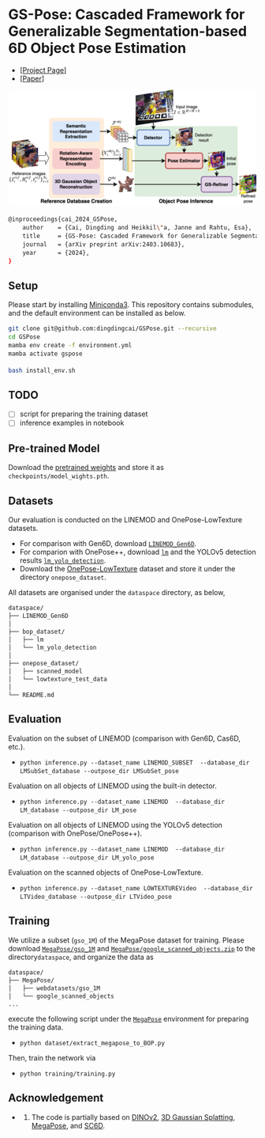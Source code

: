 # GS-Pose: Cascaded Framework for Generalizable Segmentation-based 6D Object Pose Estimation 
- [[Project Page](https://dingdingcai.github.io/gs-pose)]
- [[Paper](https://arxiv.org/abs/2403.10683)]
<p align="center">
    <img src ="assets/gspose_overview.png" width="640" />
</p>

``` Bash
@inproceedings{cai_2024_GSPose,
    author    = {Cai, Dingding and Heikkil\"a, Janne and Rahtu, Esa},
    title     = {GS-Pose: Cascaded Framework for Generalizable Segmentation-based 6D Object Pose Estimation},
    journal   = {arXiv preprint arXiv:2403.10683},
    year      = {2024},
}
```

## Setup
Please start by installing [Miniconda3](https://conda.io/projects/conda/en/latest/user-guide/install/linux.html).
This repository contains submodules, and the default environment can be installed as below. 

``` Bash
git clone git@github.com:dingdingcai/GSPose.git --recursive
cd GSPose
mamba env create -f environment.yml
mamba activate gspose

bash install_env.sh
```
## TODO
- [ ] script for preparing the training dataset
- [ ] inference examples in notebook

## Pre-trained Model
Download the [pretrained weights](https://drive.google.com/file/d/1VgOAemCrEeW_nT6qQ3R12oz_3UZmQILy/view?usp=sharing) and store it as ``checkpoints/model_wights.pth``.

## Datasets

Our evaluation is conducted on the LINEMOD and OnePose-LowTexture datasets. 
- For comparison with Gen6D, download [``LINEMOD_Gen6D``](https://connecthkuhk-my.sharepoint.com/:f:/g/personal/yuanly_connect_hku_hk/EkWESLayIVdEov4YlVrRShQBkOVTJwgK0bjF7chFg2GrBg?e=Y8UpXu). 
- For comparion with OnePose++, download [``lm``](https://bop.felk.cvut.cz/datasets) and the YOLOv5 detection results [``lm_yolo_detection``](https://zjueducn-my.sharepoint.com/:u:/g/personal/12121064_zju_edu_cn/EdodUdKGwHpCuvw3Cio5DYoBTntYLQuc7vNg9DkytWuJAQ?e=sAXp4B).
- Download the [OnePose-LowTexture](https://github.com/zju3dv/OnePose_Plus_Plus/blob/main/doc/dataset_document.md
) dataset and store it under the directory ``onepose_dataset``.


All datasets are organised under the ``dataspace`` directory, as below,
```
dataspace/
├── LINEMOD_Gen6D
│
├── bop_dataset/
│   ├── lm
│   └── lm_yolo_detection
│
├── onepose_dataset/
│   ├── scanned_model
│   └── lowtexture_test_data
│
└── README.md
```

## Evaluation
Evaluation on the subset of LINEMOD (comparison with Gen6D, Cas6D, etc.).
- ``python inference.py --dataset_name LINEMOD_SUBSET  --database_dir LMSubSet_database --outpose_dir LMSubSet_pose``

Evaluation on all objects of LINEMOD using the built-in detector.
- ``python inference.py --dataset_name LINEMOD  --database_dir LM_database --outpose_dir LM_pose``

Evaluation on all objects of LINEMOD using the YOLOv5 detection (comparison with OnePose/OnePose++).
- ``python inference.py --dataset_name LINEMOD  --database_dir LM_database --outpose_dir LM_yolo_pose``

Evaluation on the scanned objects of OnePose-LowTexture.
- ``python inference.py --dataset_name LOWTEXTUREVideo  --database_dir LTVideo_database --outpose_dir LTVideo_pose``

## Training
We utilize a subset (``gso_1M``) of the MegaPose dataset for training.
Please download [``MegaPose/gso_1M``](https://www.paris.inria.fr/archive_ylabbeprojectsdata/megapose/webdatasets/) and [``MegaPose/google_scanned_objects.zip``](https://www.paris.inria.fr/archive_ylabbeprojectsdata/megapose/tars/) to the directory``dataspace``, and organize the data as
```
dataspace/
├── MegaPose/
│   ├── webdatasets/gso_1M
│   └── google_scanned_objects
...
```
 execute the following script under the [``MegaPose``](https://github.com/megapose6d/megapose6d?tab=readme-ov-file) environment for preparing the training data.
- ``python dataset/extract_megapose_to_BOP.py`` 

Then, train the network via
- ``python training/training.py`` 

## Acknowledgement
- 1. The code is partially based on [DINOv2](https://github.com/facebookresearch/dinov2), [3D Gaussian Splatting](https://github.com/graphdeco-inria/gaussian-splatting?tab=readme-ov-file), [MegaPose](https://github.com/megapose6d/megapose6d), and [SC6D](https://github.com/dingdingcai/SC6D-pose).

<!-- - 1. The code is partially based on [GDR-Net](https://github.com/THU-DA-6D-Pose-Group/GDR-Net) and [OVE6D](https://github.com/dingdingcai/OVE6D-pos) . -->


